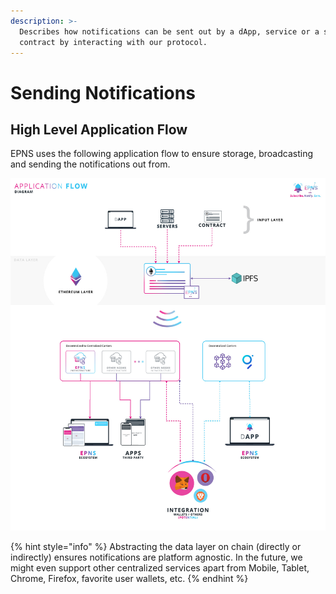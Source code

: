 ```yaml
---
description: >-
  Describes how notifications can be sent out by a dApp, service or a smart
  contract by interacting with our protocol.
---
```


# Sending Notifications

## High Level Application Flow

EPNS uses the following application flow to ensure storage, broadcasting and sending the notifications out from.

![High Level Application Flow](../.gitbook/assets/highlevel.jpg)

{% hint style="info" %}
 Abstracting the data layer on chain \(directly or indirectly\) ensures notifications are platform agnostic. In the future, we might even support other centralized services apart from Mobile, Tablet, Chrome, Firefox, favorite user wallets, etc.
{% endhint %}

